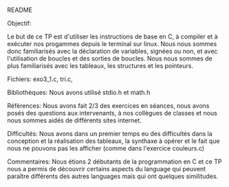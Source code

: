 README

Objectif: 

Le but de ce TP est d'utiliser les instructions de base en C,
à compiler et à exécuter nos progammes depuis le terminal sur linux.
Nous nous sommes donc familiarisés avec la déclaration de variables,
signées ou non, et avec l'utilisation de boucles et des sorties de boucles.
Nous nous sommes de plus familiarisés avec les tableaux, les structures et les pointeurs.



Fichiers: exo3_1.c, tri.c, 

Bibliothèques: Nous avons utilisé stdio.h et math.h

Références: Nous avons fait 2/3 des exercices en séances, nous avons posés des questions aux intervenants, à nos collègues de classes et nous nous sommes aidés de différents sites internet.

Difficultés: Nous avons dans un premier temps eu des difficultés dans la conception et la réalisation des tableaux, la synthaxe à opérer et le fait que nous ne pouvons pas les afficher (comme dans l'exercice couleurs.c)



Commentaires: Nous étions 2 débutants de la programmation en C et ce TP nous a permis
de découvrir certains aspects du language qui peuvent paraître différents des autres languages mais qui ont quelques similitudes.

